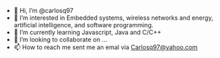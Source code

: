- 👋 Hi, I’m @carlosq97
- 👀 I’m interested in Embedded systems, wireless networks and energy, artificial intelligence, and software programming.
- 🌱 I’m currently learning Javascript, Java and C/C++
- 💞️ I’m looking to collaborate on ...
- 📫 How to reach me sent me an emal via Carlosq97@yahoo.com

<!---
carlosq97/carlosq97 is a ✨ special ✨ repository because its `README.md` (this file) appears on your GitHub profile.
You can click the Preview link to take a look at your changes.
--->
